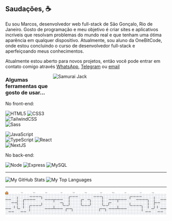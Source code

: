 ## Saudações, ☕

Eu sou Marcos, desenvolvedor web full-stack de São Gonçalo, Rio de Janeiro. Gosto de programação e meu objetivo é criar sites e aplicativos incríveis que resolvam problemas do mundo real e que tenham uma ótima aparência em qualquer dispositivo. Atualmente, sou aluno da OneBitCode, onde estou concluindo o curso de desenvolvedor full-stack e aperfeiçoando meus conhecimentos.

Atualmente estou aberto para novos projetos, então você pode entrar em contato comigo através [WhatsApp](https://wa.me/5521966386547), [Telegram](https://t.me/drmqueiroz1) ou [email](mailto:drmqueiroz1@gmail.com)

<a href="#">
<img src="https://media.tenor.com/vYxbKN-RXowAAAAM/enbiyaemre-samurai-jack.gif" title="samurai jack" width="355" height="243" align="right" alt="Samurai Jack">
</a>

### Algumas ferramentas que gosto de usar...

No front-end:

![HTML5](https://img.shields.io/badge/-HTML5-232323?style=flat&labelColor=E34F26&logo=html5&logoColor=ffffff)
![CSS3](https://img.shields.io/badge/-CSS3-232323?style=flat&labelColor=1572B6&logo=css3&logoColor=ffffff)
![TailwindCSS](https://img.shields.io/badge/-Tailwind-232323?style=flat&labelColor=06B6D4&logo=tailwindcss&logoColor=ffffff)
![Sass](https://img.shields.io/badge/-Sass-232323?style=flat&labelColor=CC6699&logo=sass&logoColor=ffffff)
<!-- ![Bootstrap](https://img.shields.io/badge/-Bootstrap-232323?style=flat&labelColor=7952B3&logo=bootstrap&logoColor=ffffff) -->

![JavaScript](https://img.shields.io/badge/-JavaScript-232323?style=flat&labelColor=000000&logo=javascript&logoColor=F7DF1E)
![TypeScript](https://img.shields.io/badge/-TypeScript-232323?style=flat&labelColor=000000&logo=typescript&logoColor=3178C6)
![React](https://img.shields.io/badge/-React-232323?style=flat&labelColor=61DAFB&logo=react&logoColor=000000)
![NextJS](https://img.shields.io/badge/-NextJS-232323?style=flat&labelColor=000000&logo=nextdotjs&logoColor=ffffff)
<!-- ![Vite](https://img.shields.io/badge/-Vite-232323?style=flat&labelColor=646CFF&logo=vite&logoColor=ffe330) -->
<!-- ![Vue.js](https://img.shields.io/badge/-Vue.js-232323?style=flat&labelColor=000000&logo=vue.js&logoColor=4FC08D) -->

No back-end:

![Node](https://img.shields.io/badge/-Node-232323?style=flat&labelColor=000000&logo=nodedotjs&logoColor=339933)
![Express](https://img.shields.io/badge/-Express-232323?style=flat&labelColor=000000&logo=express&logoColor=ffffff)
![MySQL](https://img.shields.io/badge/-MySQL-232323?style=flat&labelColor=4479A1&logo=mysql&logoColor=ffffff)
<!-- ![Sequelize](https://img.shields.io/badge/-Sequelize-232323?style=flat&labelColor=000000&logo=sequelize&logoColor=52B0E7) -->
<!-- ![MongoDB](https://img.shields.io/badge/-MongoDB-232323?style=flat&labelColor=47A248&logo=mongodb&logoColor=ffffff) -->
<!-- ![PostgreSQL](https://img.shields.io/badge/-PostgreSQL-232323?style=flat&labelColor=4169E1&logo=postgresql&logoColor=ffffff) -->
<!-- ![PHP](https://img.shields.io/badge/-PHP-232323?style=flat&labelColor=000000&logo=php&logoColor=777BB4) -->
<!-- ![Laravel](https://img.shields.io/badge/-Laravel-232323?style=flat&labelColor=FF2D20&logo=laravel&logoColor=ffffff) -->

 <!-- E em geral: -->
<!-- ![Git](https://img.shields.io/badge/-Git-F05032?style=flat-square&labelColor=F05032&logo=git&logoColor=ffffff) -->
<!-- ![Linux](https://img.shields.io/badge/-Linux-FCC624?style=flat-square&labelColor=FCC624&logo=linux&logoColor=000000) -->
<!-- ![Adobe XD](https://img.shields.io/badge/-AdobeXD-ff75f7?style=flat-square&labelColor=ff75f7&logo=adobexd&logoColor=000000) -->
<!-- ![GIMP](https://img.shields.io/badge/-GIMP-5C5543?style=flat-square&labelColor=5C5543&logo=gimp&logoColor=ffffff) -->
<!-- ![Inkscape](https://img.shields.io/badge/-Inkscape-000000?style=flat-square&labelColor=000000&logo=inkscape&logoColor=ffffff) -->


<hr>

![My GitHub Stats](https://github-readme-stats.vercel.app/api?username=drmqueiroz1&show_icons=true&theme=dark&include_all_commits&locale=pt-br)
![My Top Languages](https://github-readme-stats.vercel.app/api/top-langs/?username=drmqueiroz1&theme=dark&layout=compact&custom_title=Tecnologias&langs_count=9)

<hr>

<picture>
  <source media="(prefers-color-scheme: dark)" srcset="https://raw.githubusercontent.com/drmqueiroz1/drmqueiroz1/output/pacman-contribution-graph-dark.svg">
  <source media="(prefers-color-scheme: light)" srcset="https://raw.githubusercontent.com/drmqueiroz1/drmqueiroz1/output/pacman-contribution-graph.svg">
  <img alt="pacman contribution graph" src="https://raw.githubusercontent.com/drmqueiroz1/drmqueiroz1/output/pacman-contribution-graph.svg">
</picture>

